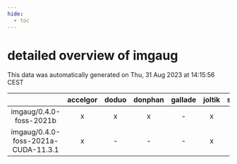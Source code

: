 ```yaml
---
hide:
  - toc
---
```


detailed overview of imgaug
===========================


This data was automatically generated on Thu, 31 Aug 2023 at 14:15:56 CEST  

| |accelgor|doduo|donphan|gallade|joltik|skitty|swalot|victini|
| :---: | :---: | :---: | :---: | :---: | :---: | :---: | :---: | :---: |
|imgaug/0.4.0-foss-2021b|x|x|x|-|x|x|x|x|
|imgaug/0.4.0-foss-2021a-CUDA-11.3.1|x|-|-|-|x|-|-|-|

